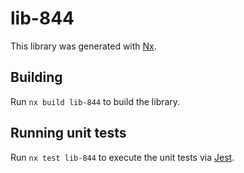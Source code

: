# lib-844

This library was generated with [Nx](https://nx.dev).

## Building

Run `nx build lib-844` to build the library.

## Running unit tests

Run `nx test lib-844` to execute the unit tests via [Jest](https://jestjs.io).
